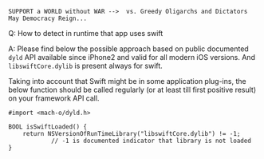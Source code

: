 ```
SUPPORT a WORLD without WAR -->  vs. Greedy Oligarchs and Dictators
May Democracy Reign... 
```

Q: How to detect in runtime that app uses swift

A: Please find below the possible approach based on public documented `dyld` API available since iPhone2 and valid for all modern iOS versions. And `libswiftCore.dylib` is present always for swift.

Taking into account that Swift might be in some application plug-ins, the below function should be called regularly (or at least till first positive result) on your framework API call.

    #import <mach-o/dyld.h>
    
    BOOL isSwiftLoaded() {
        return NSVersionOfRunTimeLibrary("libswiftCore.dylib") != -1; 
                // -1 is documented indicator that library is not loaded
    }
